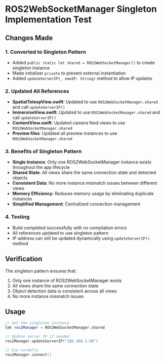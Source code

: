 # ROS2WebSocketManager Singleton Implementation Test

## Changes Made

### 1. Converted to Singleton Pattern
- Added `public static let shared = ROS2WebSocketManager()` to create singleton instance
- Made initializer `private` to prevent external instantiation
- Added `updateServerIP(_ newIP: String)` method to allow IP updates

### 2. Updated All References
- **SpatialTeleopView.swift**: Updated to use `ROS2WebSocketManager.shared` and call `updateServerIP()`
- **ImmersiveView.swift**: Updated to use `ROS2WebSocketManager.shared` and call `updateServerIP()`
- **ContentView.swift**: Updated camera feed views to use `ROS2WebSocketManager.shared`
- **Preview files**: Updated all preview instances to use `ROS2WebSocketManager.shared`

### 3. Benefits of Singleton Pattern
- **Single Instance**: Only one ROS2WebSocketManager instance exists throughout the app lifecycle
- **Shared State**: All views share the same connection state and detected objects
- **Consistent Data**: No more instance mismatch issues between different views
- **Memory Efficiency**: Reduces memory usage by eliminating duplicate instances
- **Simplified Management**: Centralized connection management

### 4. Testing
- Build completed successfully with no compilation errors
- All references updated to use singleton pattern
- IP address can still be updated dynamically using `updateServerIP()` method

## Verification
The singleton pattern ensures that:
1. Only one instance of ROS2WebSocketManager exists
2. All views share the same connection state
3. Object detection data is consistent across all views
4. No more instance mismatch issues

## Usage
```swift
// Get the singleton instance
let ros2Manager = ROS2WebSocketManager.shared

// Update server IP if needed
ros2Manager.updateServerIP("192.168.1.50")

// Use normally
ros2Manager.connect()
```
